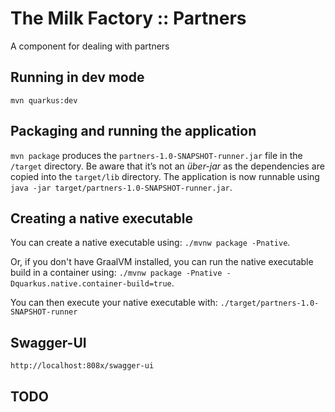# The Milk Factory :: Partners

A component for dealing with partners

## Running in dev mode

```
mvn quarkus:dev
```

## Packaging and running the application

`mvn package` produces the `partners-1.0-SNAPSHOT-runner.jar` file in the `/target` directory.
Be aware that it’s not an _über-jar_ as the dependencies are copied into the `target/lib` directory.
The application is now runnable using `java -jar target/partners-1.0-SNAPSHOT-runner.jar`.

## Creating a native executable

You can create a native executable using: `./mvnw package -Pnative`.

Or, if you don't have GraalVM installed, 
you can run the native executable build in a container using: 
`./mvnw package -Pnative -Dquarkus.native.container-build=true`.

You can then execute your native executable with: `./target/partners-1.0-SNAPSHOT-runner`

## Swagger-UI

    http://localhost:808x/swagger-ui

## TODO

